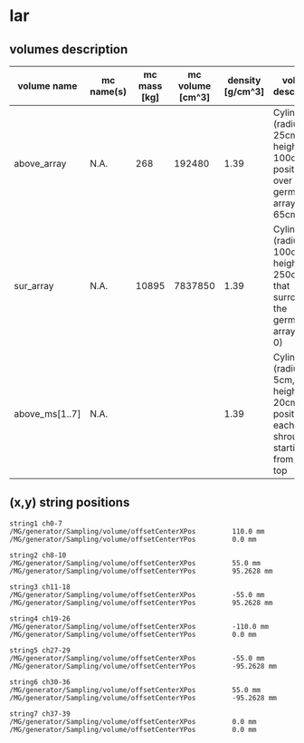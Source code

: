# lar

## volumes description

| volume name    | mc name(s) | mc mass [kg] | mc volume [cm^3] | density [g/cm^3]  | volume description                                                                      | notes |
| -------------- | ---------- | ------------ | ---------------- | ----------------- | --------------------------------------------------------------------------------------- | ----- |
| above_array    | N.A.       | 268          | 192480           | 1.39              | Cylinder (radius = 25cm, height = 100cm) positioned over the germanium array (z = 65cm) |       |
| sur_array      | N.A.       | 10895        | 7837850          | 1.39              | Cylinder (radius = 100cm, height = 250cm) that surrounds the germanium array (z = 0)    |       |
| above_ms[1..7] | N.A.       |              |                  | 1.39              | Cylinder (radius = 5cm, height = 20cm) positioned each mini-shroud starting from ms-top |       |

## (x,y) string positions
```
string1 ch0-7
/MG/generator/Sampling/volume/offsetCenterXPos         110.0 mm
/MG/generator/Sampling/volume/offsetCenterYPos         0.0 mm

string2 ch8-10
/MG/generator/Sampling/volume/offsetCenterXPos         55.0 mm
/MG/generator/Sampling/volume/offsetCenterYPos         95.2628 mm

string3 ch11-18
/MG/generator/Sampling/volume/offsetCenterXPos         -55.0 mm
/MG/generator/Sampling/volume/offsetCenterYPos         95.2628 mm

string4 ch19-26
/MG/generator/Sampling/volume/offsetCenterXPos         -110.0 mm
/MG/generator/Sampling/volume/offsetCenterYPos         0.0 mm

string5 ch27-29
/MG/generator/Sampling/volume/offsetCenterXPos         -55.0 mm
/MG/generator/Sampling/volume/offsetCenterYPos         -95.2628 mm

string6 ch30-36
/MG/generator/Sampling/volume/offsetCenterXPos         55.0 mm
/MG/generator/Sampling/volume/offsetCenterYPos         -95.2628 mm

string7 ch37-39
/MG/generator/Sampling/volume/offsetCenterXPos         0.0 mm
/MG/generator/Sampling/volume/offsetCenterYPos         0.0 mm
```
